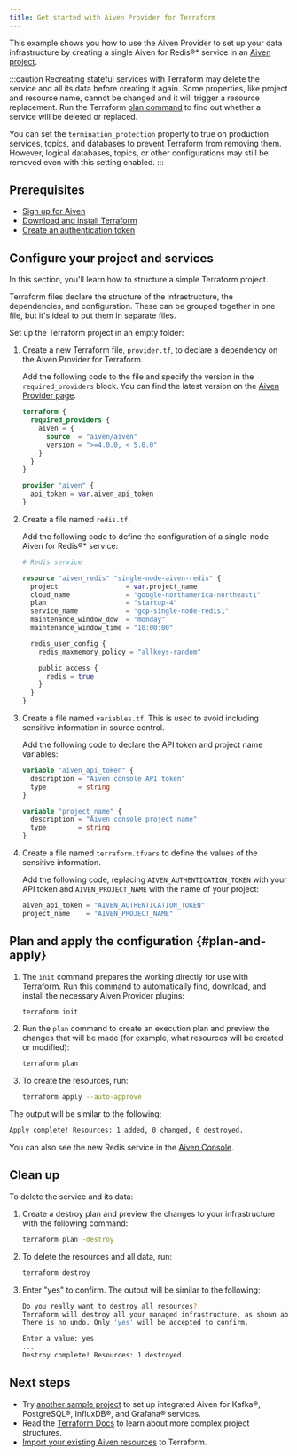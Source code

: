 ```yaml
---
title: Get started with Aiven Provider for Terraform
---
```


This example shows you how to use the Aiven Provider to set up your data
infrastructure by creating a single Aiven for Redis®\* service in an
[Aiven project](/docs/platform/concepts/projects_accounts_access).

:::caution
Recreating stateful services with Terraform may delete the service and
all its data before creating it again. Some properties, like project and
resource name, cannot be changed and it will trigger a resource
replacement. Run the Terraform
[plan command](/docs/tools/terraform/get-started#plan-and-apply) to find
out whether a service will be deleted or replaced.

You can set the `termination_protection` property to true on production
services, topics, and databases to prevent Terraform from removing them.
However, logical databases, topics, or other configurations may still be
removed even with this setting enabled.
:::

## Prerequisites

-   [Sign up for
    Aiven](https://console.aiven.io/signup?utm_source=github&utm_medium=organic&utm_campaign=devportal&utm_content=repo)
-   [Download and install Terraform](https://www.terraform.io/downloads)
-   [Create an authentication
    token](https://docs.aiven.io/docs/platform/howto/create_authentication_token.html)

## Configure your project and services

In this section, you\'ll learn how to structure a simple Terraform
project.

Terraform files declare the structure of the infrastructure, the
dependencies, and configuration. These can be grouped together in one
file, but it's ideal to put them in separate files.

Set up the Terraform project in an empty folder:

1.  Create a new Terraform file, `provider.tf`, to declare a dependency
    on the Aiven Provider for Terraform.

    Add the following code to the file and specify the version in the
    `required_providers` block. You can find the latest version on the
    [Aiven Provider
    page](https://registry.terraform.io/providers/aiven/aiven/latest).

    ``` terraform
    terraform {
      required_providers {
        aiven = {
          source  = "aiven/aiven"
          version = ">=4.0.0, < 5.0.0"
        }
      }
    }

    provider "aiven" {
      api_token = var.aiven_api_token
    }
    ```

2.  Create a file named `redis.tf`.

    Add the following code to define the configuration of a single-node
    Aiven for Redis®\* service:

    ``` terraform
    # Redis service

    resource "aiven_redis" "single-node-aiven-redis" {
      project                 = var.project_name
      cloud_name              = "google-northamerica-northeast1"
      plan                    = "startup-4"
      service_name            = "gcp-single-node-redis1"
      maintenance_window_dow  = "monday"
      maintenance_window_time = "10:00:00"

      redis_user_config {
        redis_maxmemory_policy = "allkeys-random"

        public_access {
          redis = true
        }
      }
    }
    ```

3.  Create a file named `variables.tf`. This is used to avoid including
    sensitive information in source control.

    Add the following code to declare the API token and project name
    variables:

    ``` terraform
    variable "aiven_api_token" {
      description = "Aiven console API token"
      type        = string
    }

    variable "project_name" {
      description = "Aiven console project name"
      type        = string
    }
    ```

4.  Create a file named `terraform.tfvars` to define the values of the
    sensitive information.

    Add the following code, replacing `AIVEN_AUTHENTICATION_TOKEN` with
    your API token and `AIVEN_PROJECT_NAME` with the name of your
    project:

    ``` terraform
    aiven_api_token = "AIVEN_AUTHENTICATION_TOKEN"
    project_name    = "AIVEN_PROJECT_NAME"
    ```

## Plan and apply the configuration {#plan-and-apply}

1.  The `init` command prepares the working directly for use with
    Terraform. Run this command to automatically find, download, and
    install the necessary Aiven Provider plugins:

    ``` bash
    terraform init
    ```

2.  Run the `plan` command to create an execution plan and preview the
    changes that will be made (for example, what resources will be
    created or modified):

    ``` bash
    terraform plan
    ```

3.  To create the resources, run:

    ``` bash
    terraform apply --auto-approve
    ```

The output will be similar to the following:

``` bash
Apply complete! Resources: 1 added, 0 changed, 0 destroyed.
```

You can also see the new Redis service in the [Aiven
Console](https://console.aiven.io).

## Clean up

To delete the service and its data:

1.  Create a destroy plan and preview the changes to your infrastructure
    with the following command:

    ``` bash
    terraform plan -destroy
    ```

2.  To delete the resources and all data, run:

    ``` bash
    terraform destroy
    ```

3.  Enter \"yes\" to confirm. The output will be similar to the
    following:

    ``` bash
    Do you really want to destroy all resources?
    Terraform will destroy all your managed infrastructure, as shown above.
    There is no undo. Only 'yes' will be accepted to confirm.

    Enter a value: yes
    ...
    Destroy complete! Resources: 1 destroyed.
    ```

## Next steps

-   Try [another sample
    project](https://github.com/aiven/terraform-provider-aiven/blob/main/sample_project/sample.tf)
    to set up integrated Aiven for Kafka®, PostgreSQL®, InfluxDB®, and
    Grafana® services.
-   Read the [Terraform
    Docs](https://www.terraform.io/language/modules/develop/structure)
    to learn about more complex project structures.
-   [Import your existing Aiven
    resources](https://registry.terraform.io/providers/aiven/aiven/latest/docs/guides/importing-resources)
    to Terraform.
